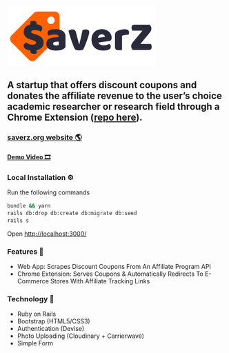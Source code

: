 ![$averZ Logo](/app/assets/images/saverz-v2.png)

## A startup that offers discount coupons and donates the affiliate revenue to the user’s choice academic researcher or research field through a Chrome Extension ([repo here](https://github.com/marcoscannabrava/saverz-extension)).

### [saverz.org website 🌎](https://www.saverz.org/)

#### [Demo Video 🎞️](https://marcoscannabrava.github.io/videos/saverz.mp4)


### Local Installation ⚙️
Run the following commands
```bash
bundle && yarn
rails db:drop db:create db:migrate db:seed
rails s
```
Open [http://localhost:3000/](http://localhost:3000/)


### Features 📄
- Web App: Scrapes Discount Coupons From An Affiliate Program API
- Chrome Extension: Serves Coupons & Automatically Redirects To E-Commerce Stores With Affiliate Tracking Links

### Technology 💾
- Ruby on Rails
- Bootstrap (HTML5/CSS3)
- Authentication (Devise)
- Photo Uploading (Cloudinary + Carrierwave)
- Simple Form